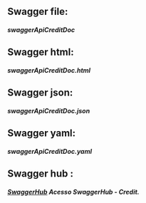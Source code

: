 ## Swagger file:
##### swaggerApiCreditDoc
## Swagger html:
##### swaggerApiCreditDoc.html
## Swagger json:
##### swaggerApiCreditDoc.json
## Swagger yaml:
##### swaggerApiCreditDoc.yaml
## Swagger hub :
##### [SwaggerHub](https://app.swaggerhub.com/apis/dansotirakis7/Credit/1.0.0) Acesso SwaggerHub - Credit.
